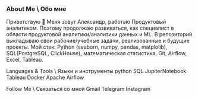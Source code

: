 ### About Me \ Обо мне
Приветствую 👋
Меня зовут Александр, работаю Продуктовый аналитиком. Поэтому продолжаю развиваться, как специалист в области продуктовой аналитики/аналитики данных и ML.
В репозиторий выкладываю свои рабочие/учебные задачи, реализованные и будущие проекты.
Мой стек: Python (seaborn, numpy, pandas, matplolib), SQL(PostgreSQL, ClickHouse), математическая статистика, Git, Airflow, Excel, Tableau.

Languages & Tools \ Языки и инструменты
python SQL JupiterNotebook Tableau Docker Apache Airflow

Follow Me \ Связаться со мной
Gmail Telegram Instagram

<!--
**alexkit-kat/alexkit-kat** is a ✨ _special_ ✨ repository because its `README.md` (this file) appears on your GitHub profile.
